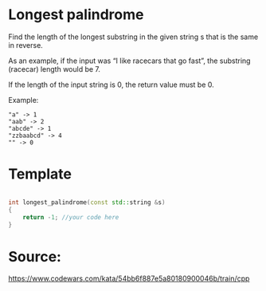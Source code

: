 # Longest palindrome

Find the length of the longest substring in the given string s that is the same in reverse.

As an example, if the input was “I like racecars that go fast”, the substring (racecar) length would be 7.

If the length of the input string is 0, the return value must be 0. 

Example:
```
"a" -> 1 
"aab" -> 2
"abcde" -> 1
"zzbaabcd" -> 4
"" -> 0
```

# Template
```C++

int longest_palindrome(const std::string &s)
{
    return -1; //your code here
}

```

# Source:
https://www.codewars.com/kata/54bb6f887e5a80180900046b/train/cpp
